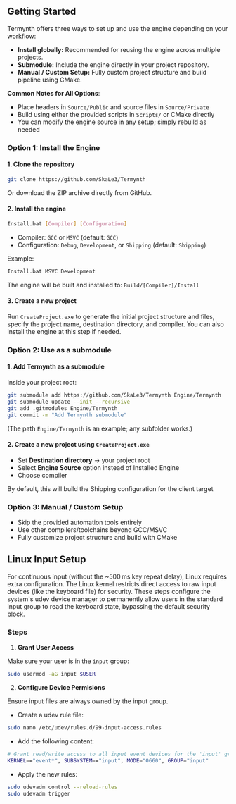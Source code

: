 ## Getting Started

Termynth offers three ways to set up and use the engine depending on your workflow:

- **Install globally:** Recommended for reusing the engine across multiple projects.
- **Submodule:** Include the engine directly in your project repository.
- **Manual / Custom Setup:** Fully custom project structure and build pipeline using CMake.

**Common Notes for All Options**:
- Place headers in `Source/Public` and source files in `Source/Private`
- Build using either the provided scripts in `Scripts/` or CMake directly
- You can modify the engine source in any setup; simply rebuild as needed


### Option 1: Install the Engine

#### 1. Clone the repository
```bash
git clone https://github.com/SkaLe3/Termynth
```

Or download the ZIP archive directly from GitHub.

#### 2. Install the engine
```bash
Install.bat [Compiler] [Configuration]
```
- Compiler: `GCC` or `MSVC` (default: `GCC`)
- Configuration: `Debug`, `Development`, or `Shipping` (default: `Shipping`)

Example: 
```bash
Install.bat MSVC Development
```

The engine will be built and installed to: `Build/[Compiler]/Install`

#### 3. Create a new project
Run `CreateProject.exe` to generate the initial project structure and files, specify the project name, destination directory, and compiler. You can also install the engine at this step if needed.


### Option 2: Use as a submodule

#### 1. Add Termynth as a submodule
Inside your project root:
```bash
git submodule add https://github.com/SkaLe3/Termynth Engine/Termynth
git submodule update --init --recursive
git add .gitmodules Engine/Termynth
git commit -m "Add Termynth submodule"
```
(The path `Engine/Termynth` is an example; any subfolder works.)

#### 2. Create a new project using `CreateProject.exe`

- Set **Destination directory** -> your project root
- Select **Engine Source** option instead of Installed Engine
- Choose compiler

By default, this will build the Shipping configuration for the client target

### Option 3: Manual / Custom Setup

- Skip the provided automation tools entirely
- Use other compilers/toolchains beyond GCC/MSVC
- Fully customize project structure and build with CMake

## Linux Input Setup
For continuous input (without the ~500 ms key repeat delay), Linux requires extra configuration.
The Linux kernel restricts direct access to raw input devices (like the keyboard file) for security. These steps configure the system's udev device manager to permanently allow users in the standard input group to read the keyboard state, bypassing the default security block.

### Steps

1. **Grant User Access**

Make sure your user is in the `input` group:

```bash
sudo usermod -aG input $USER
```

2. **Configure Device Permisions**

Ensure input files are always owned by the input group.

- Create a udev rule file:
```bash
sudo nano /etc/udev/rules.d/99-input-access.rules
```
- Add the following content:
```bash
# Grant read/write access to all input event devices for the 'input' group
KERNEL=="event*", SUBSYSTEM=="input", MODE="0660", GROUP="input"
```
- Apply the new rules:
```bash
sudo udevadm control --reload-rules
sudo udevadm trigger
```